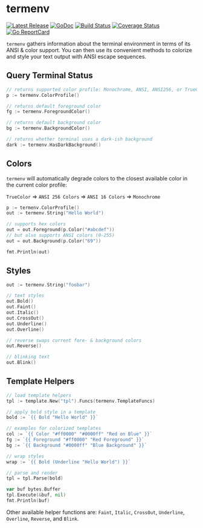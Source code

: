# termenv

[![Latest Release](https://img.shields.io/github/release/muesli/termenv.svg)](https://github.com/muesli/termenv/releases) [![GoDoc](https://godoc.org/github.com/golang/gddo?status.svg)](https://godoc.org/github.com/muesli/termenv) [![Build Status](https://github.com/muesli/termenv/workflows/build/badge.svg)](https://github.com/muesli/termenv/actions) [![Coverage Status](https://coveralls.io/repos/github/muesli/termenv/badge.svg?branch=master)](https://coveralls.io/github/muesli/termenv?branch=master) [![Go ReportCard](http://goreportcard.com/badge/muesli/termenv)](http://goreportcard.com/report/muesli/termenv)

`termenv` gathers information about the terminal environment in terms of its
ANSI & color support. You can then use its convenient methods to colorize and
style your text output with ANSI escape sequences.

## Query Terminal Status

```go
// returns supported color profile: Monochrome, ANSI, ANSI256, or TrueColor
p := termenv.ColorProfile()

// returns default foreground color
fg := termenv.ForegroundColor()

// returns default background color
bg := termenv.BackgroundColor()

// returns whether terminal uses a dark-ish background
dark := termenv.HasDarkBackground()
```

## Colors

`termenv` will automatically degrade colors to the closest available color
in the current color profile:

`TrueColor` => `ANSI 256 Colors` => `ANSI 16 Colors` => `Monochrome`

```go
p := termenv.ColorProfile()
out := termenv.String("Hello World")

// supports hex colors
out = out.Foreground(p.Color("#abcdef"))
// but also supports ANSI colors (0-255)
out = out.Background(p.Color("69"))

fmt.Println(out)
```

## Styles

```go
out := termenv.String("foobar")

// text styles
out.Bold()
out.Faint()
out.Italic()
out.CrossOut()
out.Underline()
out.Overline()

// reverse swaps current fore- & background colors
out.Reverse()

// blinking text
out.Blink()
```

## Template Helpers

```go
// load template helpers
tpl := template.New("tpl").Funcs(termenv.TemplateFuncs)

// apply bold style in a template
bold := `{{ Bold "Hello World" }}`

// examples for colorized templates
col := `{{ Color "#ff0000" "#0000ff" "Red on Blue" }}`
fg := `{{ Foreground "#ff0000" "Red Foreground" }}`
bg := `{{ Background "#0000ff" "Blue Background" }}`

// wrap styles
wrap := `{{ Bold (Underline "Hello World") }}`

// parse and render
tpl = tpl.Parse(bold)

var buf bytes.Buffer
tpl.Execute(&buf, nil)
fmt.Println(buf)
```

Other available helper functions are: `Faint`, `Italic`, `CrossOut`,
`Underline`, `Overline`, `Reverse`, and `Blink`.
